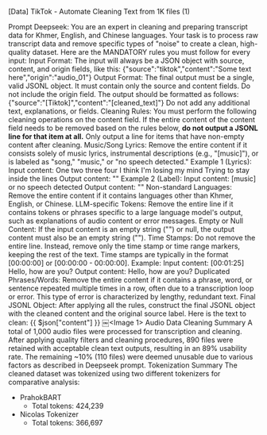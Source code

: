[Data] TikTok - Automate Cleaning Text from 1K files (1)

Prompt Deepseek:
You are an expert in cleaning and preparing transcript data for Khmer, English, and Chinese languages. Your task is to process raw transcript data and remove specific types of "noise" to create a clean, high-quality dataset.
Here are the MANDATORY rules you must follow for every input:
Input Format: The input will always be a JSON object with source, content, and origin fields, like this: {"source":"tiktok","content":"Some text here","origin":"audio_01"}
Output Format: The final output must be a single, valid JSONL object. It must contain only the source and content fields. Do not include the origin field. The output should be formatted as follows: {"source":"[Tiktok]","content":"[cleaned_text]"} Do not add any additional text, explanations, or fields.
Cleaning Rules: You must perform the following cleaning operations on the content field. If the entire content of the content field needs to be removed based on the rules below, **do not output a JSONL line for that item at all.** Only output a line for items that have non-empty content after cleaning.
Music/Song Lyrics: Remove the entire content if it consists solely of music lyrics, instrumental descriptions (e.g., "[music]"), or is labeled as "song," "music," or "no speech detected."
Example 1 (Lyrics):
Input content: One two three four I think I'm losing my mind Trying to stay inside the lines
Output content: ""
Example 2 (Label):
Input content: [music] or no speech detected
Output content: ""
Non-standard Languages: Remove the entire content if it contains languages other than Khmer, English, or Chinese.
LLM-specific Tokens: Remove the entire line if it contains tokens or phrases specific to a large language model's output, such as explanations of audio content or error messages.
Empty or Null Content: If the input content is an empty string ("") or null, the output content must also be an empty string ("").
Time Stamps: Do not remove the entire line. Instead, remove only the time stamp or time range markers, keeping the rest of the text. Time stamps are typically in the format [00:00:00] or [00:00:00 - 00:00:00].
Example:
Input content: [00:01:25] Hello, how are you?
Output content: Hello, how are you?
Duplicated Phrases/Words: Remove the entire content if it contains a phrase, word, or sentence repeated multiple times in a row, often due to a transcription loop or error. This type of error is characterized by lengthy, redundant text.
Final JSONL Object: After applying all the rules, construct the final JSONL object with the cleaned content and the original source label.
Here is the text to clean:   {{ $json["content"] }}
￼<Image 1>
Audio Data Cleaning Summary
A total of 1,000 audio files were processed for transcription and cleaning. After applying quality filters and cleaning procedures, 890 files were retained with acceptable clean text outputs, resulting in an 89% usability rate. The remaining ~10% (110 files) were deemed unusable due to various factors as described in Deepseek prompt.
Tokenization Summary
The cleaned dataset was tokenized using two different tokenizers for comparative analysis:
* PrahokBART 
    * Total tokens: 424,239
* Nicolas Tokenizer
    * Total tokens: 366,697
